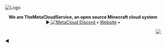 

![Logo](https://i.ibb.co/0XX0JTh/banner.png)

<p>
  <p align="center">
   <b>We are TheMetaCloudService, an open source Minecraft cloud system</b>
    <br>
    ►<a href="https://discord.com/invite/4kKEcaP9WC/">
         <img alt="MetaCloud Discord" src="https://discord.com/api/guilds/920757901822402572/widget.png?style=banner2">
</a>
    •
    <a href="https://metacloudservice.eu">Website</a>
    •
     <p align="right"> <img src="https://komarev.com/ghpvc/?username=TheMetaCloudService&label=Profile%20views&color=e6a40b&style=flat" /> </p>
     ◄
  </p>
</p>

